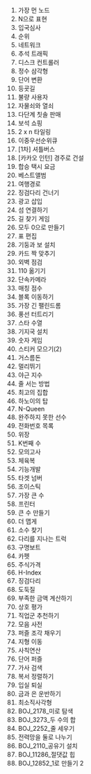 1. 가장 먼 노드
2. N으로 표현
3. 입국심사
4. 순위
5. 네트워크
6. 추석 트래픽
7. 디스크 컨트롤러
8. 정수 삼각형
9. 단어 변환
10. 등굣길
11. 불량 사용자
12. 자물쇠와 열쇠
13. 다단계 칫솔 판매
14. 보석 쇼핑
15. 2 x n 타일링
16. 이중우선순위큐
17. [1차] 셔틀버스
18. [카카오 인턴] 경주로 건설
19. 합승 택시 요금
20. 베스트앨범
21. 여행경로
22. 징검다리 건너기
23. 광고 삽입
24. 섬 연결하기
25. 길 찾기 게임
26. 모두 0으로 만들기
27. 표 편집
28. 기둥과 보 설치
29. 카드 짝 맞추기
30. 외벽 점검
31. 110 옮기기
32. 단속카메라
33. 매칭 점수
34. 블록 이동하기
35. 가장 긴 팰린드롬
36. 풍선 터트리기
37. 스타 수열
38. 기지국 설치
39. 숫자 게임
40. 스티커 모으기(2)
41. 거스름돈
42. 멀리뛰기
43. 야근 지수
44. 줄 서는 방법
45. 최고의 집합
46. 하노이의 탑
47. N-Queen
48. 완주하지 못한 선수
49. 전화번호 목록
50. 위장
51. K번째 수
52. 모의고사
53. 체육복
54. 기능개발
55. 타겟 넘버
56. 조이스틱
57. 가장 큰 수
58. 프린터
59. 큰 수 만들기
60. 더 맵게
61. 소수 찾기
62. 다리를 지나는 트럭
63. 구명보트
64. 카펫
65. 주식가격
66. H-Index
67. 징검다리
68. 도둑질
69. 부족한 금액 계산하기
70. 상호 평가
71. 직업군 추천하기
72. 모음 사전
73. 퍼즐 조각 채우기
74. 지형 이동
75. 사칙연산
76. 단어 퍼즐
77. 가사 검색
78. 복서 정렬하기
79. 입실 퇴실
80. 금과 은 운반하기
81. 최소직사각형
82. BOJ_2178_미로 탐색
83. BOJ_3273_두 수의 합
84. BOJ_2252_줄 세우기
85. 전력망을 둘로 나누기
86. BOJ_2110_공유기 설치
87. BOJ_11286_절댓값 힙
88. BOJ_12852_1로 만들기 2